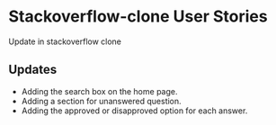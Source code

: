 # Stackoverflow-clone User Stories

Update in stackoverflow clone

## Updates
- Adding the search box on the home page.
- Adding a section for unanswered question.
- Adding the approved or disapproved option for each answer.